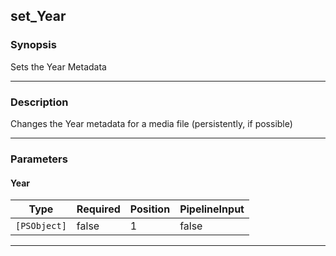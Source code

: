 set_Year
--------

### Synopsis
Sets the Year Metadata

---

### Description

Changes the Year metadata for a media file (persistently, if possible)

---

### Parameters
#### **Year**

|Type        |Required|Position|PipelineInput|
|------------|--------|--------|-------------|
|`[PSObject]`|false   |1       |false        |

---

